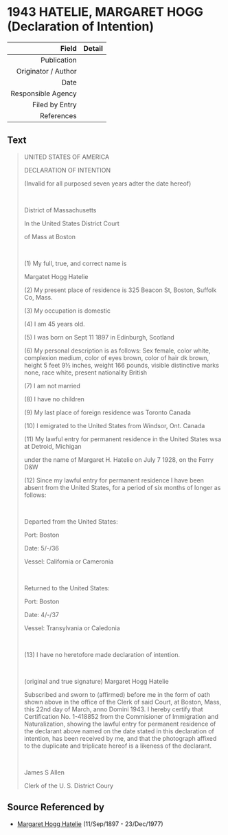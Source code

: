 ﻿---
layout: page
permalink: /sources/s56849565
---

# 1943 HATELIE, MARGARET HOGG (Declaration of Intention)

Field | Detail
---:|:---
Publication | 
Originator / Author | 
Date | 
Responsible Agency | 
Filed by Entry | 
References | 

## Text

> UNITED STATES OF AMERICA
>
> DECLARATION OF INTENTION
>
> (Invalid for all purposed seven years adter the date hereof)
>
> <br/>
>
> District of Massachusetts
>
> In the United States District Court
>
> of Mass at Boston
>
> <br/>
>
> (1) My full, true, and correct name is
>
> Margatet Hogg Hatelie
>
> (2) My present place of residence is 325 Beacon St, Boston, Suffolk Co, Mass.
>
> (3) My occupation is domestic
>
> (4) I am 45 years old.
>
> (5) I was born on Sept 11 1897 in Edinburgh, Scotland
>
> (6) My personal description is as follows: Sex female, color white, complexion medium, color of eyes brown, color of hair dk brown, height 5 feet 9½ inches, weight 166 pounds, visible distinctive marks none, race white, present nationality British
>
> (7) I am not married
>
> (8) I have no children
>
> (9) My last place of foreign residence was Toronto Canada
>
> (10) I emigrated to the United States from Windsor, Ont. Canada
>
> (11) My lawful entry for permanent residence in the United States wsa at Detroid, Michigan
>
> under the name of Margaret H. Hatelie on July 7 1928, on the Ferry D&W
>
> (12) Since my lawful entry for permanent residence I have been absent from the United States, for a period of six months of longer as follows:
>
> <br/>
>
> Departed from the United States:
>
> Port: Boston
>
> Date: 5/-/36
>
> Vessel: California or Cameronia
>
> <br/>
>
> Returned to the United States:
>
> Port: Boston
>
> Date: 4/-/37
>
> Vessel: Transylvania or Caledonia
>
> <br/>
>
> (13) I have no heretofore made declaration of intention.
>
> <br/>
>
> (original and true signature) Margaret Hogg Hatelie
>
> Subscribed and sworn to (affirmed) before me in the form of oath shown above in the office of the Clerk of said Court, at Boston, Mass, this 22nd day of March, anno Domini 1943. I hereby certify that Certification No. 1-418852 from the Commisioner of Immigration and Naturalization, showing the lawful entry for permanent residence of the declarant above named on the date stated in this declaration of intention, has been received by me, and that the photograph affixed to the duplicate and triplicate hereof is a likeness of the declarant.
>
> <br/>
>
> James S Allen
>
> Clerk of the U. S. District Coury
>

## Source Referenced by

* [Margaret Hogg Hatelie](../people/@43723296@-margaret-hogg-hatelie-b1897-9-11-d1977-12-23.md) (11/Sep/1897 - 23/Dec/1977)
